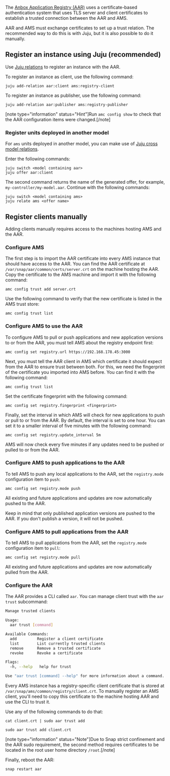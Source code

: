 The [Anbox Application Registry (AAR)](https://discourse.ubuntu.com/t/application-registry/17761) uses a certificate-based authentication system that uses TLS server and client certificates to establish a trusted connection between the AAR and AMS.

AAR and AMS must exchange certificates to set up a trust relation. The recommended way to do this is with Juju, but it is also possible to do it manually.

## Register an instance using Juju (recommended)

Use [Juju relations](https://jaas.ai/docs/relations) to register an instance with the AAR.

To register an instance as client, use the following command:

    juju add-relation aar:client ams:registry-client

To register an instance as publisher, use the following command:

    juju add-relation aar:publisher ams:registry-publisher

[note type="information" status="Hint"]Run `amc config show` to check that the AAR configuration items were changed.[/note]

### Register units deployed in another model

For `ams` units deployed in another model, you can make use of [Juju cross model relations](https://juju.is/docs/cross-model-relations).

Enter the following commands:

    juju switch <model containing aar>
    juju offer aar:client

The second command returns the name of the generated offer, for example, `my-controller/my-model.aar`. Continue with the following commands:

    juju switch <model containing ams>
    juju relate ams <offer name>

## Register clients manually

Adding clients manually requires access to the machines hosting AMS and the AAR.

### Configure AMS

The first step is to import the AAR certificate into every AMS instance that should have access to the AAR. You can find the AAR certificate at `/var/snap/aar/common/certs/server.crt` on the machine hosting the AAR. Copy the certificate to the AMS machine and import it with the following command:

    amc config trust add server.crt

Use the following command to verify that the new certificate is listed in the AMS trust store:

    amc config trust list

### Configure AMS to use the AAR

To configure AMS to pull or push applications and new application versions to or from the AAR, you must tell AMS about the registry endpoint first:

    amc config set registry.url https://192.168.178.45:3000

Next, you must tell the AAR client in AMS which certificate it should expect from the AAR to ensure trust between both. For this, we need the fingerprint of the certificate you imported into AMS before. You can find it with the following command:

    amc config trust list

Set the certificate fingerprint with the following command:

    amc config set registry.fingerprint <fingerprint>

Finally, set the interval in which AMS will check for new applications to push or pull to or from the AAR. By default, the interval is set to one hour. You can set it to a smaller interval of five minutes with the following command:

    amc config set registry.update_interval 5m

AMS will now check every five minutes if any updates need to be pushed or pulled to or from the AAR.

### Configure AMS to push applications to the AAR

To tell AMS to push any local applications to the AAR, set the `registry.mode` configuration item to `push`:

    amc config set registry.mode push

All existing and future applications and updates are now automatically pushed to the AAR.

Keep in mind that only published application versions are pushed to the AAR. If you don't publish a version, it will not be pushed.

### Configure AMS to pull applications from the AAR

To tell AMS to pull applications from the AAR, set the `registry.mode` configuration item to `pull`:

    amc config set registry.mode pull

All existing and future applications and updates are now automatically pulled from the AAR.

### Configure the AAR

The AAR provides a CLI called `aar`. You can manage client trust with the `aar trust` subcommand:

```bash
Manage trusted clients

Usage:
  aar trust [command]

Available Commands:
  add         Register a client certificate
  list        List currently trusted clients
  remove      Remove a trusted certificate
  revoke      Revoke a certificate

Flags:
  -h, --help   help for trust

Use "aar trust [command] --help" for more information about a command.
```

Every AMS instance has a registry-specific client certificate that is stored at `/var/snap/ams/common/registry/client.crt`. To manually register an AMS client, you'll need to copy this certificate to the machine hosting AAR and use the CLI to trust it.

Use any of the following commands to do that:

    cat client.crt | sudo aar trust add

    sudo aar trust add client.crt

[note type="information" status="Note"]Due to Snap strict confinement and the AAR sudo requirement, the second method requires certificates to be located in the root user home directory `/root`.[/note]

Finally, reboot the AAR:

    snap restart aar
